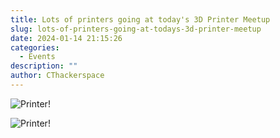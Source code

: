 ```yaml
---
title: Lots of printers going at today's 3D Printer Meetup
slug: lots-of-printers-going-at-todays-3d-printer-meetup
date: 2024-01-14 21:15:26
categories:
  - Events
description: ""
author: CThackerspace
---
```



![Printer!](/uploads/2024/01/419341736_1292325284797599_3220085295624274122_n.jpg)

![Printer!](/uploads/2024/01/419236800_309092622132368_6767523567109682196_n.jpg)
